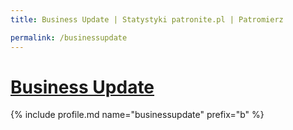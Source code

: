 ```yaml
---
title: Business Update | Statystyki patronite.pl | Patromierz

permalink: /businessupdate
---
```


# [Business Update](https://patronite.pl/businessupdate)

{% include profile.md name="businessupdate" prefix="b" %}
